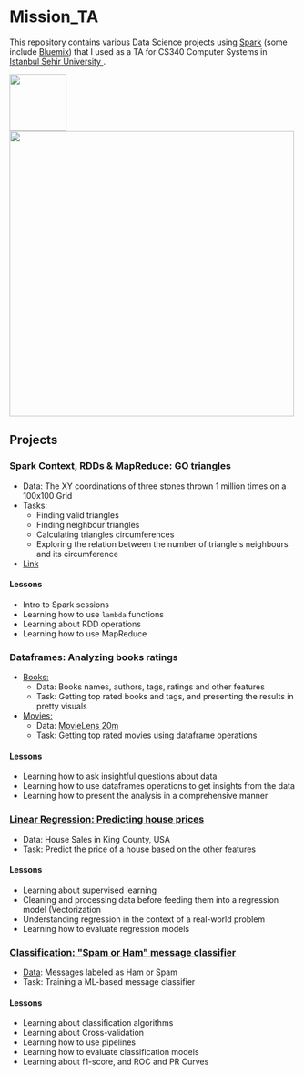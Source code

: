 # Mission_TA
This repository contains various Data Science projects using <a href="https://spark.apache.org/">Spark</a> (some include <a href="https://console.bluemix.net/catalog/"> Bluemix</a>) that I used as a TA for CS340 Computer Systems in <a href="http://sehir.edu.tr/"> Istanbul Sehir University </a>.

<div>
<img src="https://upload.wikimedia.org/wikipedia/en/b/bf/Sehir_University_Logo.png" width=100>
<img src="https://cdn-images-1.medium.com/max/1350/1*Gvo0ep9MCvQcCQUBQ0TD9Q.png" width=500>
</div>


## Projects

### Spark Context, RDDs & MapReduce: GO triangles

- Data: The XY coordinations of three stones thrown 1 million times on a 100x100 Grid
- Tasks:
  - Finding valid triangles
  - Finding neighbour triangles
  - Calculating triangles circumferences
  - Exploring the relation between the number of triangle's neighbours and its circumference
- <a href="https://nbviewer.jupyter.org/github/AmmarRashed/Mission_TA/blob/master/CS340_spring_2018/triangles_weeks3_5.ipynb"> Link</a>

#### Lessons
- Intro to Spark sessions
- Learning how to use ```lambda``` functions
- Learning about RDD operations
- Learning how to use MapReduce

### Dataframes: Analyzing books ratings
- <a href="https://nbviewer.jupyter.org/github/AmmarRashed/Mission_TA/blob/master/CS340_spring_2018/week7_dataframes.ipynb">Books:</a>
  - Data: Books names, authors, tags, ratings and other features
  - Task: Getting top rated books and tags, and presenting the results in pretty visuals
- <a href="https://nbviewer.jupyter.org/github/AmmarRashed/Mission_TA/blob/master/CS340_spring_2018/week7_movielens.ipynb">Movies:</a>
  - Data: <a href="https://grouplens.org/datasets/movielens/"> MovieLens 20m</a>
  - Task: Getting top rated movies using dataframe operations
 

#### Lessons

- Learning how to ask insightful questions about data
- Learning how to use dataframes operations to get insights from the data
- Learning how to present the analysis in a comprehensive manner

### <a href="https://nbviewer.jupyter.org/github/AmmarRashed/Mission_TA/blob/master/CS340_spring_2018/week9_ml_linearregression.ipynb"> Linear Regression: Predicting house prices</a>

- Data: House Sales in King County, USA
- Task: Predict the price of a house based on the other features

#### Lessons

- Learning about supervised learning
- Cleaning and processing data before feeding them into a regression model (Vectorization
- Understanding regression in the context of a real-world problem
- Learning how to evaluate regression models

### <a href="https://nbviewer.jupyter.org/github/AmmarRashed/Mission_TA/blob/master/CS340_spring_2018/last_CV_Pipeline.ipynb"> Classification: "Spam or Ham" message classifier</a>

- <a href="https://github.com/AmmarRashed/Mission_TA/blob/master/CS340_spring_2018/data/spam.csv">Data</a>: Messages labeled as Ham or Spam
- Task: Training a ML-based message classifier

#### Lessons

- Learning about classification algorithms
- Learning about Cross-validation
- Learning how to use pipelines
- Learning how to evaluate classification models
- Learning about f1-score, and ROC and PR Curves
